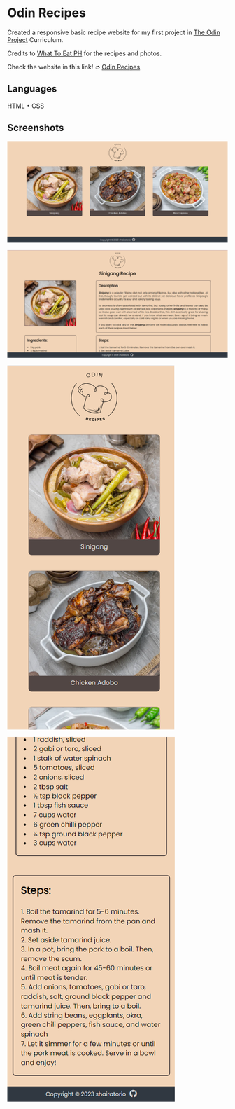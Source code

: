 # Odin Recipes

Created a responsive basic recipe website for my first project in [The Odin Project](https://www.theodinproject.com/) Curriculum.

Credits to [What To Eat PH](https://whattoeatph.com/) for the recipes and photos.

Check the website in this link! 
➮ [Odin Recipes](https://shairatorio.github.io/odin-recipes/)
## Languages
HTML • CSS 
## Screenshots

![Desktop Home Page](https://github.com/shairatorio/odin-recipes/blob/main/images/DeskHomePage-1.png?raw=true)

![Desktop Sub Page](https://github.com/shairatorio/odin-recipes/blob/main/images/DeskSubPage-1.png?raw=true)

![Mobile Home Page](https://github.com/shairatorio/odin-recipes/blob/main/images/MobHomePage-1.png?raw=true)

![Mobile Sub Page](https://github.com/shairatorio/odin-recipes/blob/main/images/MobSubPage-2.png?raw=true)
